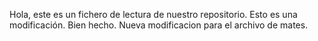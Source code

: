 Hola, este es un fichero de lectura de nuestro repositorio.
Esto es una modificación.
Bien hecho.
Nueva modificacion para el archivo de mates.
